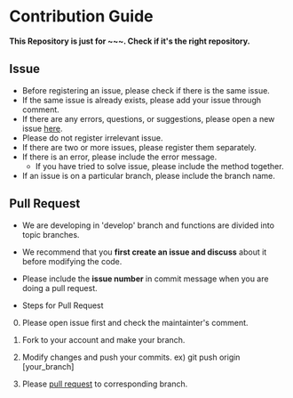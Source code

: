 # Contribution Guide
**This Repository is just for ~~~. Check if it's the right repository.**

## Issue
* Before registering an issue, please check if there is the same issue.
* If the same issue is already exists, please add your issue through comment.
* If there are any errors, questions, or suggestions, please open a new issue [here](https://github.com/CAU-OSS-2019/team-project-team17/issues).
* Please do not register irrelevant issue.
* If there are two or more issues, please register them separately.
* If there is an error, please include the error message.
  * If you have tried to solve issue, please include the method together.
* If an issue is on a particular branch, please include the branch name.


## Pull Request
* We are developing in 'develop' branch and functions are divided into topic branches.
* We recommend that you **first create an issue and discuss** about it before modifying the code.
* Please include the **issue number** in commit message when you are doing a pull request.

* Steps for Pull Request
0. Please open issue first and check the maintainter's comment.
1. Fork to your account and make your branch.
2. Modify changes and push your commits.  ex) git push origin [your_branch]

3. Please [pull request](https://github.com/CAU-OSS-2019/team-project-team17/pulls) to corresponding branch.